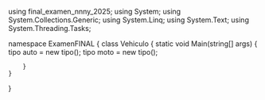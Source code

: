 using final_examen_nnny_2025;
using System;
using System.Collections.Generic;
using System.Linq;
using System.Text;
using System.Threading.Tasks;


namespace ExamenFINAL
{
    class Vehiculo
    {
        static void Main(string[] args)
        {
            tipo auto = new tipo();
            tipo moto = new tipo();



        }   
    }
}
